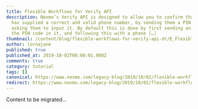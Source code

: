 ```yaml
---
title: Flexible Workflows for Verify API
description: Nexmo’s Verify API is designed to allow you to confirm that a user
  has supplied a correct and valid phone number, by sending them a PIN code and
  asking them to input it. By default this is done by first sending an SMS with
  the PIN code in it, and following this with a phone […]
thumbnail: /content/blog/flexible-workflows-for-verify-api-dr/E_Flexible-Workflows_1200x600-1.jpg
author: lornajane
published: true
published_at: 2019-10-02T08:00:01.000Z
comments: true
category: tutorial
tags: []
canonical: https://www.nexmo.com/legacy-blog/2019/10/02/flexible-workflows-for-verify-api-dr
redirect: https://www.nexmo.com/legacy-blog/2019/10/02/flexible-workflows-for-verify-api-dr
---
```


Content to be migrated...
